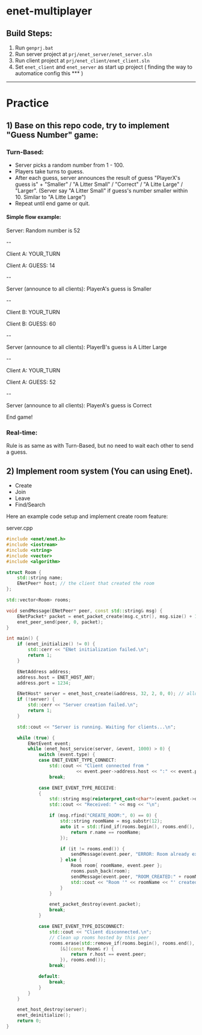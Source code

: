 # enet-multiplayer


## Build Steps:
 
1. Run `genprj.bat`
2. Run server project at `prj/enet_server/enet_server.sln`
2. Run client project at `prj/enet_client/enet_client.sln`
3. Set `enet_client` and `enet_server` as start up project ( finding the way to automatice config this *** )

---

# Practice

## 1) Base on this repo code, try to implement "Guess Number" game:
### Turn-Based:
- Server picks a random number from 1 - 100.
- Players take turns to guess.
- After each guess, server announces the result of guess "PlayerX's guess is" + "Smaller" / "A Litter Small" / "Correct" / "A Litte Large" / "Larger". (Server say "A Litter Small" if guess's number smaller within 10. Similar to "A Litte Large")
- Repeat until end game or quit.

#### Simple flow example: 
Server: Random number is 52

--

Client A: YOUR_TURN

Client A: GUESS: 14

--

Server (announce to all clients): PlayerA's guess is Smaller

--

Client B: YOUR_TURN

Client B: GUESS: 60

--

Server (announce to all clients): PlayerB's guess is A Litter Large

--

Client A: YOUR_TURN

Client A: GUESS: 52

--

Server (announce to all clients): PlayerA's guess is Correct

End game!

### Real-time:
Rule is as same as with Turn-Based, but no need to wait each other to send a guess.

## 2) Implement room system (You can using Enet).
- Create
- Join
- Leave
- Find/Search

Here an example code setup and implement create room feature:

server.cpp
```C++
#include <enet/enet.h>
#include <iostream>
#include <string>
#include <vector>
#include <algorithm>

struct Room {
    std::string name;
    ENetPeer* host; // the client that created the room
};

std::vector<Room> rooms;

void sendMessage(ENetPeer* peer, const std::string& msg) {
    ENetPacket* packet = enet_packet_create(msg.c_str(), msg.size() + 1, ENET_PACKET_FLAG_RELIABLE);
    enet_peer_send(peer, 0, packet);
}

int main() {
    if (enet_initialize() != 0) {
        std::cerr << "ENet initialization failed.\n";
        return 1;
    }

    ENetAddress address;
    address.host = ENET_HOST_ANY;
    address.port = 1234;

    ENetHost* server = enet_host_create(&address, 32, 2, 0, 0); // allow up to 32 clients
    if (!server) {
        std::cerr << "Server creation failed.\n";
        return 1;
    }

    std::cout << "Server is running. Waiting for clients...\n";

    while (true) {
        ENetEvent event;
        while (enet_host_service(server, &event, 1000) > 0) {
            switch (event.type) {
            case ENET_EVENT_TYPE_CONNECT:
                std::cout << "Client connected from "
                          << event.peer->address.host << ":" << event.peer->address.port << "\n";
                break;

            case ENET_EVENT_TYPE_RECEIVE:
            {
                std::string msg(reinterpret_cast<char*>(event.packet->data));
                std::cout << "Received: " << msg << "\n";

                if (msg.rfind("CREATE_ROOM:", 0) == 0) {
                    std::string roomName = msg.substr(12);
                    auto it = std::find_if(rooms.begin(), rooms.end(), [&](const Room& r) {
                        return r.name == roomName;
                    });

                    if (it != rooms.end()) {
                        sendMessage(event.peer, "ERROR: Room already exists");
                    } else {
                        Room room{ roomName, event.peer };
                        rooms.push_back(room);
                        sendMessage(event.peer, "ROOM_CREATED:" + roomName);
                        std::cout << "Room '" << roomName << "' created.\n";
                    }
                }

                enet_packet_destroy(event.packet);
                break;
            }

            case ENET_EVENT_TYPE_DISCONNECT:
                std::cout << "Client disconnected.\n";
                // Clean up rooms hosted by this peer
                rooms.erase(std::remove_if(rooms.begin(), rooms.end(),
                    [&](const Room& r) {
                        return r.host == event.peer;
                    }), rooms.end());
                break;

            default:
                break;
            }
        }
    }

    enet_host_destroy(server);
    enet_deinitialize();
    return 0;
}
```

